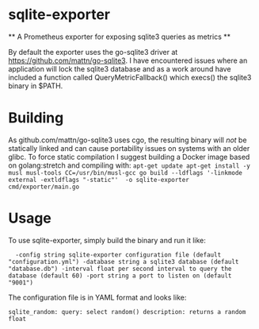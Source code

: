 # sqlite-exporter #
** A Prometheus exporter for exposing sqlite3 queries as metrics **

By default the exporter uses the go-sqlite3 driver at https://github.com/mattn/go-sqlite3. I have encountered issues where an application will lock the sqlite3 database and as a work around have included a function called QueryMetricFallback() which execs() the sqlite3 binary in $PATH.

# Building #

As github.com/mattn/go-sqlite3 uses cgo, the resulting binary will *not* be statically linked and can cause portability issues on systems with an older glibc. To force static compilation I suggest building a Docker image based on golang:stretch and compiling with:
`apt-get update
apt-get install -y musl musl-tools
CC=/usr/bin/musl-gcc go build --ldflags '-linkmode external -extldflags "-static"'  -o sqlite-exporter cmd/exporter/main.go`

# Usage #

To use sqlite-exporter, simply build the binary and run it like:

`  -config string
    	sqlite-exporter configuration file (default "configuration.yml")
  -database string
    	a sqlite3 database (default "database.db")
  -interval float
    	per second interval to query the database (default 60)
  -port string
    	a port to listen on (default "9001")`

The configuration file is in YAML format and looks like:

`sqlite_random:
  query: select random()
  description: returns a random float`
